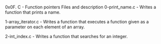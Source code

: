 0x0F. C - Function pointers
Files and description
0-print_name.c - Writes a function that prints a name.

1-array_iterator.c - Writes a function that executes a function given as a parameter on each element of an array.

2-int_index.c - Writes a function that searches for an integer.
